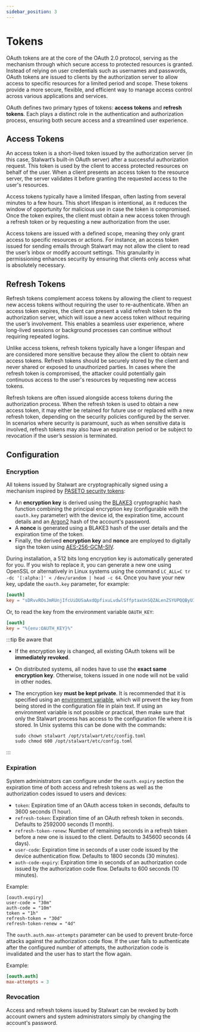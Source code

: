 ```yaml
---
sidebar_position: 3
---
```


# Tokens

OAuth tokens are at the core of the OAuth 2.0 protocol, serving as the mechanism through which secure access to protected resources is granted. Instead of relying on user credentials such as usernames and passwords, OAuth tokens are issued to clients by the authorization server to allow access to specific resources for a limited period and scope. These tokens provide a more secure, flexible, and efficient way to manage access control across various applications and services.

OAuth defines two primary types of tokens: **access tokens** and **refresh tokens**. Each plays a distinct role in the authentication and authorization process, ensuring both secure access and a streamlined user experience.

## Access Tokens

An access token is a short-lived token issued by the authorization server (in this case, Stalwart’s built-in OAuth server) after a successful authorization request. This token is used by the client to access protected resources on behalf of the user. When a client presents an access token to the resource server, the server validates it before granting the requested access to the user's resources.

Access tokens typically have a limited lifespan, often lasting from several minutes to a few hours. This short lifespan is intentional, as it reduces the window of opportunity for malicious use in case the token is compromised. Once the token expires, the client must obtain a new access token through a refresh token or by requesting a new authorization from the user.

Access tokens are issued with a defined scope, meaning they only grant access to specific resources or actions. For instance, an access token issued for sending emails through Stalwart may not allow the client to read the user’s inbox or modify account settings. This granularity in permissioning enhances security by ensuring that clients only access what is absolutely necessary.

## Refresh Tokens

Refresh tokens complement access tokens by allowing the client to request new access tokens without requiring the user to re-authenticate. When an access token expires, the client can present a valid refresh token to the authorization server, which will issue a new access token without requiring the user’s involvement. This enables a seamless user experience, where long-lived sessions or background processes can continue without requiring repeated logins.

Unlike access tokens, refresh tokens typically have a longer lifespan and are considered more sensitive because they allow the client to obtain new access tokens. Refresh tokens should be securely stored by the client and never shared or exposed to unauthorized parties. In cases where the refresh token is compromised, the attacker could potentially gain continuous access to the user's resources by requesting new access tokens.

Refresh tokens are often issued alongside access tokens during the authorization process. When the refresh token is used to obtain a new access token, it may either be retained for future use or replaced with a new refresh token, depending on the security policies configured by the server. In scenarios where security is paramount, such as when sensitive data is involved, refresh tokens may also have an expiration period or be subject to revocation if the user’s session is terminated.

## Configuration

### Encryption

All tokens issued by Stalwart are cryptographically signed using a mechanism inspired by [PASETO security tokens](https://paseto.io/):

- An **encryption key** is derived using the [BLAKE3](https://en.wikipedia.org/wiki/BLAKE_(hash_function)#BLAKE3) cryptographic hash function combining the principal encryption key (configurable with the `oauth.key` parameter) with the device id, the expiration time, account details and an [Argon2](https://en.wikipedia.org/wiki/Argon2) hash of the account's password.
- A **nonce** is generated using a BLAKE3 hash of the user details and the expiration time of the token.
- Finally, the derived **encryption key** and **nonce** are employed to digitally sign the token using  [AES-256-GCM-SIV](https://www.rfc-editor.org/rfc/rfc8452).

During installation, a 512 bits long encryption key is automatically generated for you. If you wish to replace it, you can generate a new one using OpenSSL or alternatively in Linux systems using the
command ``LC_ALL=C tr -dc '[:alpha:]' < /dev/urandom | head -c 64``. Once you have your new key, update the ``oauth.key`` parameter, for example:

```toml
[oauth]
key = "sDRvvROsJmRUnjIfcUiDUSaAxdQpfixuLvdwlSffptaxUnSQZALenZSYUPQQByUI"
```

Or, to read the key from the environment variable `OAUTH_KEY`:

```toml
[oauth]
key = "%{env:OAUTH_KEY}%"
```

:::tip Be aware that

- If the encryption key is changed, all existing OAuth tokens will be **immediately revoked**.
- On distributed systems, all nodes have to use the **exact same encryption key**. Otherwise,
  tokens issued in one node will not be valid in other nodes.
- The encryption key **must be kept private**. It is recommended that it is specified using an [environment variable](/docs/configuration/macros), which will prevent the key from being stored in the configuration file in plain text.
  If using an environment variable is not possible or practical, then make sure that only the Stalwart process
  has access to the configuration file where it is stored. In Unix systems this can be done
  with the commands:
  
   ```
   sudo chown stalwart /opt/stalwart/etc/config.toml
   sudo chmod 600 /opt/stalwart/etc/config.toml
   ``` 

:::

### Expiration

System administrators can configure under the `oauth.expiry` section the expiration time of both access and refresh tokens as well as the authorization codes issued to users and devices:

- ``token``: Expiration time of an OAuth access token in seconds, defaults to 3600 seconds (1 hour).
- ``refresh-token``: Expiration time of an OAuth refresh token in seconds. Defaults to 2592000 seconds (1 month).
- ``refresh-token-renew``:  Number of remaining seconds in a refresh token before a new one is issued to the client. Defaults to 345600 seconds (4 days).
- ``user-code``: Expiration time in seconds of a user code issued by the device authentication flow. Defaults to 1800 seconds (30 minutes).
- ``auth-code-expiry``: Expiration time in seconds of an authorization code issued by the authorization code flow. Defaults to 600 seconds (10 minutes).

Example:

```
[oauth.expiry]
user-code = "30m"
auth-code = "10m"
token = "1h"
refresh-token = "30d"
refresh-token-renew = "4d"
```

The `oauth.auth.max-attempts` parameter can be used to prevent brute-force attacks against the authorization code flow. If the user fails to authenticate after the configured number of attempts, the authorization code is invalidated and the user has to start the flow again.

Example:

```toml
[oauth.auth]
max-attempts = 3
```

### Revocation

Access and refresh tokens issued by Stalwart can be revoked by both account owners and system administrators simply by changing the account's password.
